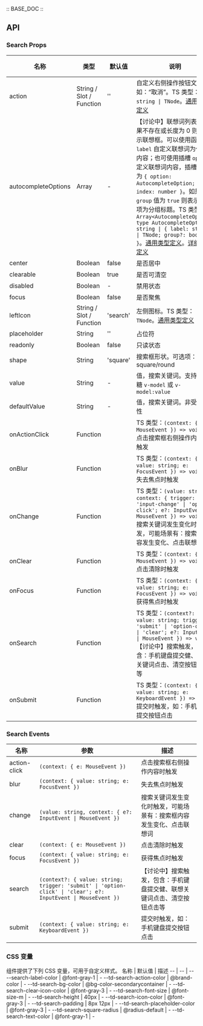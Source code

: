 :: BASE_DOC ::

## API
### Search Props

名称 | 类型 | 默认值 | 说明 | 必传
-- | -- | -- | -- | --
action | String / Slot / Function | '' | 自定义右侧操作按钮文字，如：“取消”。TS 类型：`string \| TNode`。[通用类型定义](https://github.com/Tencent/tdesign-mobile-vue/blob/develop/src/common.ts) | N
autocompleteOptions | Array | - | 【讨论中】联想词列表，如果不存在或长度为 0 则不显示联想框。可以使用函数 `label` 自定义联想词为任意内容；也可使用插槽 `option` 定义联想词内容，插槽参数为 `{ option: AutocompleteOption; index: number }`。如果 `group` 值为 `true` 则表示当前项为分组标题。TS 类型：`Array<AutocompleteOption>` `type AutocompleteOption = string \| { label: string \| TNode; group?: boolean }`。[通用类型定义](https://github.com/Tencent/tdesign-mobile-vue/blob/develop/src/common.ts)。[详细类型定义](https://github.com/Tencent/tdesign-mobile-vue/tree/develop/src/search/type.ts) | N
center | Boolean | false | 是否居中 | N
clearable | Boolean | true | 是否可清空 | N
disabled | Boolean | - | 禁用状态 | N
focus | Boolean | false | 是否聚焦 | N
leftIcon | String / Slot / Function | 'search' | 左侧图标。TS 类型：`TNode`。[通用类型定义](https://github.com/Tencent/tdesign-mobile-vue/blob/develop/src/common.ts) | N
placeholder | String | '' | 占位符 | N
readonly | Boolean | false | 只读状态 | N
shape | String | 'square' | 搜索框形状。可选项：square/round | N
value | String | - | 值，搜索关键词。支持语法糖 `v-model` 或 `v-model:value` | N
defaultValue | String | - | 值，搜索关键词。非受控属性 | N
onActionClick | Function |  | TS 类型：`(context: { e: MouseEvent }) => void`<br/>点击搜索框右侧操作内容时触发 | N
onBlur | Function |  | TS 类型：`(context: { value: string; e: FocusEvent }) => void`<br/>失去焦点时触发 | N
onChange | Function |  | TS 类型：`(value: string, context: { trigger: 'input-change' \| 'option-click'; e?: InputEvent \| MouseEvent }) => void`<br/>搜索关键词发生变化时触发，可能场景有：搜索框内容发生变化、点击联想词 | N
onClear | Function |  | TS 类型：`(context: { e: MouseEvent }) => void`<br/>点击清除时触发 | N
onFocus | Function |  | TS 类型：`(context: { value: string; e: FocusEvent }) => void`<br/>获得焦点时触发 | N
onSearch | Function |  | TS 类型：`(context?: { value: string; trigger: 'submit' \| 'option-click' \| 'clear'; e?: InputEvent \| MouseEvent }) => void`<br/>【讨论中】搜索触发，包含：手机键盘提交健、联想关键词点击、清空按钮点击等 | N
onSubmit | Function |  | TS 类型：`(context: { value: string; e: KeyboardEvent }) => void`<br/>提交时触发，如：手机键盘提交按钮点击 | N

### Search Events

名称 | 参数 | 描述
-- | -- | --
action-click | `(context: { e: MouseEvent })` | 点击搜索框右侧操作内容时触发
blur | `(context: { value: string; e: FocusEvent })` | 失去焦点时触发
change | `(value: string, context: { e?: InputEvent \| MouseEvent })` | 搜索关键词发生变化时触发，可能场景有：搜索框内容发生变化、点击联想词
clear | `(context: { e: MouseEvent })` | 点击清除时触发
focus | `(context: { value: string; e: FocusEvent })` | 获得焦点时触发
search | `(context?: { value: string; trigger: 'submit' \| 'option-click' \| 'clear'; e?: InputEvent \| MouseEvent })` | 【讨论中】搜索触发，包含：手机键盘提交健、联想关键词点击、清空按钮点击等
submit | `(context: { value: string; e: KeyboardEvent })` | 提交时触发，如：手机键盘提交按钮点击


### CSS 变量
组件提供了下列 CSS 变量，可用于自定义样式。
名称 | 默认值 | 描述 
-- | -- | --
--search-label-color | @font-gray-1 | - 
--td-search-action-color | @brand-color | - 
--td-search-bg-color | @bg-color-secondarycontainer | - 
--td-search-clear-icon-color | @font-gray-3 | - 
--td-search-font-size | @font-size-m | - 
--td-search-height | 40px | - 
--td-search-icon-color | @font-gray-3 | - 
--td-search-padding | 8px 12px | - 
--td-search-placeholder-color | @font-gray-3 | - 
--td-search-square-radius | @radius-default | - 
--td-search-text-color | @font-gray-1 | - 
